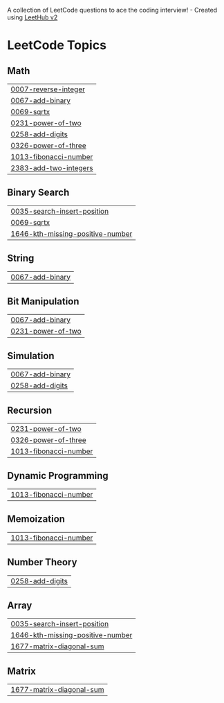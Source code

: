 A collection of LeetCode questions to ace the coding interview! - Created using [LeetHub v2](https://github.com/arunbhardwaj/LeetHub-2.0)
<!---LeetCode Topics Start-->
# LeetCode Topics
## Math
|  |
| ------- |
| [0007-reverse-integer](https://github.com/Viveksahoo-svg/DSA/tree/master/0007-reverse-integer) |
| [0067-add-binary](https://github.com/Viveksahoo-svg/DSA/tree/master/0067-add-binary) |
| [0069-sqrtx](https://github.com/Viveksahoo-svg/DSA/tree/master/0069-sqrtx) |
| [0231-power-of-two](https://github.com/Viveksahoo-svg/DSA/tree/master/0231-power-of-two) |
| [0258-add-digits](https://github.com/Viveksahoo-svg/DSA/tree/master/0258-add-digits) |
| [0326-power-of-three](https://github.com/Viveksahoo-svg/DSA/tree/master/0326-power-of-three) |
| [1013-fibonacci-number](https://github.com/Viveksahoo-svg/DSA/tree/master/1013-fibonacci-number) |
| [2383-add-two-integers](https://github.com/Viveksahoo-svg/DSA/tree/master/2383-add-two-integers) |
## Binary Search
|  |
| ------- |
| [0035-search-insert-position](https://github.com/Viveksahoo-svg/DSA/tree/master/0035-search-insert-position) |
| [0069-sqrtx](https://github.com/Viveksahoo-svg/DSA/tree/master/0069-sqrtx) |
| [1646-kth-missing-positive-number](https://github.com/Viveksahoo-svg/DSA/tree/master/1646-kth-missing-positive-number) |
## String
|  |
| ------- |
| [0067-add-binary](https://github.com/Viveksahoo-svg/DSA/tree/master/0067-add-binary) |
## Bit Manipulation
|  |
| ------- |
| [0067-add-binary](https://github.com/Viveksahoo-svg/DSA/tree/master/0067-add-binary) |
| [0231-power-of-two](https://github.com/Viveksahoo-svg/DSA/tree/master/0231-power-of-two) |
## Simulation
|  |
| ------- |
| [0067-add-binary](https://github.com/Viveksahoo-svg/DSA/tree/master/0067-add-binary) |
| [0258-add-digits](https://github.com/Viveksahoo-svg/DSA/tree/master/0258-add-digits) |
## Recursion
|  |
| ------- |
| [0231-power-of-two](https://github.com/Viveksahoo-svg/DSA/tree/master/0231-power-of-two) |
| [0326-power-of-three](https://github.com/Viveksahoo-svg/DSA/tree/master/0326-power-of-three) |
| [1013-fibonacci-number](https://github.com/Viveksahoo-svg/DSA/tree/master/1013-fibonacci-number) |
## Dynamic Programming
|  |
| ------- |
| [1013-fibonacci-number](https://github.com/Viveksahoo-svg/DSA/tree/master/1013-fibonacci-number) |
## Memoization
|  |
| ------- |
| [1013-fibonacci-number](https://github.com/Viveksahoo-svg/DSA/tree/master/1013-fibonacci-number) |
## Number Theory
|  |
| ------- |
| [0258-add-digits](https://github.com/Viveksahoo-svg/DSA/tree/master/0258-add-digits) |
## Array
|  |
| ------- |
| [0035-search-insert-position](https://github.com/Viveksahoo-svg/DSA/tree/master/0035-search-insert-position) |
| [1646-kth-missing-positive-number](https://github.com/Viveksahoo-svg/DSA/tree/master/1646-kth-missing-positive-number) |
| [1677-matrix-diagonal-sum](https://github.com/Viveksahoo-svg/DSA/tree/master/1677-matrix-diagonal-sum) |
## Matrix
|  |
| ------- |
| [1677-matrix-diagonal-sum](https://github.com/Viveksahoo-svg/DSA/tree/master/1677-matrix-diagonal-sum) |
<!---LeetCode Topics End-->